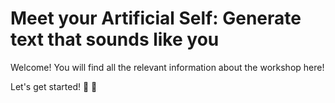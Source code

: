 # Meet your Artificial Self: Generate text that sounds like you
Welcome! You will find all the relevant information about the workshop here!

Let's get started! :rocket: :rocket:
